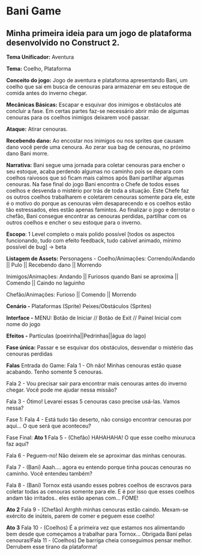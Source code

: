 # Bani Game



##  Minha primeira ideia para um jogo de plataforma desenvolvido no Construct 2.



**Tema Unificador:** Aventura

**Tema:** Coelho, Plataforma

**Conceito do jogo:** Jogo de aventura e plataforma apresentando Bani, um coelho que sai em busca de cenouras para armazenar em seu estoque de comida antes do inverno chegar.

**Mecânicas Básicas:** Escapar e esquivar dos inimigos e obstáculos até concluir a fase. Em certas partes faz-se necessário abrir mão de algumas cenouras para os coelhos inimigos deixarem você passar.

**Ataque:** Atirar cenouras.

**Recebendo dano:** Ao encostar nos inimigos ou nos sprites que causam dano você perde uma cenoura. Ao zerar sua bag de cenouras, no próximo dano Bani morre.

**Narrativa:** Bani segue uma jornada para coletar cenouras para encher o seu estoque, acaba perdendo algumas no caminho pois se depara com coelhos raivosos que só ficam mais calmos após Bani partilhar algumas cenouras. Na fase final do jogo Bani encontra o Chefe de todos esses coelhos e desvenda o mistério por trás de toda a situação. Este Chefe faz os outros coelhos trabalharem e coletarem cenouras somente para ele, este é o motivo do porque as cenouras vêm desaparecendo e os coelhos estão tão estressados, eles estão apenas famintos. Ao finalizar o jogo e derrotar o chefão, Bani consegue encontrar as cenouras perdidas, partilhar com os outros coelhos e encher o seu estoque para o inverno.

**Escopo**: 1 Level completo o mais polido possível [todos os aspectos funcionando, tudo com efeito feedback, tudo cabível animado, mínimo possível de bug] -> beta

**Listagem de Assets:** Personagens - Coelho/Animações: Correndo/Andando || Pulo || Recebendo dano || Morrendo

 Inimigos/Animações: Andando || Furiosos quando Bani se aproxima || Comendo || Caindo no laguinho

 Chefão/Animações: Furioso || Comendo || Morrendo

**Cenário -** Plataformas (Sprite) Peixes/Obstáculos (Sprites)

**Interface -** MENU: Botão de Iniciar // Botão de Exit // Painel Inicial com nome do jogo

**Efeitos -** Partículas (poeirinha||Pedrinhas||água do lago)

<b>Fase única:</b>
Passar e se esquivar dos obstáculos, desvendar o mistério das cenouras perdidas

**Falas** Entrada do Game: Fala 1 - Oh não! Minhas cenouras estão quase acabando. Tenho somente 5 cenouras.

Fala 2 - Vou precisar sair para encontrar mais cenouras antes do inverno chegar. Você pode me ajudar nessa missão?

Fala 3 - Ótimo! Levarei essas 5 cenouras caso precise usá-las. Vamos nessa?

Fase 1: Fala 4 - Está tudo tão deserto, não consigo encontrar cenouras por aqui… O que será que aconteceu?

Fase Final: **Ato 1** Fala 5 - (Chefão) HAHAHAHA! O que esse coelho mixuruca faz aqui? 

Fala 6 - Peguem-no! Não deixem ele se aproximar das minhas cenouras.

Fala 7 - (Bani) Aaah…. agora eu entendo porque tinha poucas cenouras no caminho. Você entendeu também?

Fala 8 - (Bani) Tornox está usando esses pobres coelhos de escravos para coletar todas as cenouras somente para ele. E é por isso que esses coelhos andam tão irritados.. eles estão apenas com… FOME!

**Ato 2** Fala 9 - (Chefão) Arrghh minhas cenouras estão caindo. Mexam-se exército de inúteis, parem de comer e peguem esse coelho!

**Ato 3** Fala 10 - (Coelhos) É a primeira vez que estamos nos alimentando bem desde que começamos a trabalhar para Tornox… Obrigada Bani pelas cenouras!Fala 11 - (Coelhos) De barriga cheia conseguimos pensar melhor. Derrubem esse tirano da plataforma!

